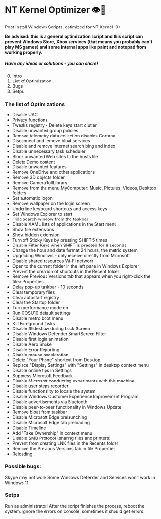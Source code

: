 # NT Kernel Optimizer 👁🦾
Post Install Windows Scripts, optimized for NT Kernel 10+

**Be advised: this is a general optimization script and this script can prevent Windows Store, Xbox services (that means you probably can't play MS games) and some internal apps like paint and notepad from working properly.**

##### Have any ideas or solutions - you can share!

0. Intro
1. List of Optimization
2. Bugs
3. Setps

### The list of Optimizations

* Disable UAC
* Privacy functions
* Tweaks registry - Delete keys start clutter
* Disable unwanted group policies
* Remove telemetry data collection disables Cortana
* Disconnect and remove bloat services
* Disable and remove internet search bing and index
* Disable unnecessary task scheduler
* Block unwanted Web sites to the hosts file
* Delete Demo content
* Disable unwanted features
* Remove OneDrive and other applications
* Remove 3D objects folder
* Remove CameraRollLibrary
* Remove from the menu MyComputer: Music, Pictures, Videos, Desktop folders
* Set automatic logon
* Remove wallpaper on the login screen
* Underline keyboard shortcuts and access keys
* Set Windows Explorer to start
* Hide search window from the taskbar
* Disable XAML lists of applications in the Start menu
* Show file extensions
* Show hidden extension
* Turn off Sticky Keys by pressing SHIFT 5 times
* Disable Filter Keys when SHIFT is pressed for 8 seconds
* Change the hour and date format 24 hours, the metric system
* Upgrading Windows - only receive directly from Microsoft
* Disable shared resources Wi-Fi network
* Open to the current folder in the left pane in Windows Explorer
* Prevent the creation of shortcuts in the Recent folder
* Remove Previous Versions tab that appears when you right-click the file> Properties
* Delay pop-up taskbar - 10 seconds
* Clear temporary files
* Clear autostart registry
* Clear the Startup folder
* Turn performance mode on
* Run OOSU10 default settings
* Disable metro boot menu
* Kill Foreground tasks
* Disable Slideshow during Lock Screen
* Disable Windows Defender SmartScreen Filter
* Disable first login animation
* Disable Aero Shake
* Disable Error Reporting
* Disable mouse acceleration
* Delete "Your Phone" shortcut from Desktop
* Replace "Display Settings" with "Settings" in desktop context menu
* Disable online tips in Settings
* Suppress Microsoft Feedback
* Disable Microsoft conducting experiments with this machine
* Disable user steps recorder
* Disable functionality to locate the system
* Disable Windows Customer Experience Improvement Program
* Disable advertisements via Bluetooth
* Disable peer-to-peer functionality in Windows Update
* Remove bloat from taskbar
* Disable Microsoft Edge prelaunching
* Disable Microsoft Edge tab preloading
* Disable Timeline
* Add "Take Ownership" in context menu
* Disable SMB Protocol (sharing files and printers)
* Prevent from creating LNK files in the Recents folder
* Remove the Previous Versions tab in file Properties
* Reloading

### Possible bugs:

Skype may not work
Some Windows Defender and Services won't work in Windows 11

### Setps

Run as administrator!
After the script finishes the process, reboot the system.
Ignore the errors on console, sometimes it should get errors.  
